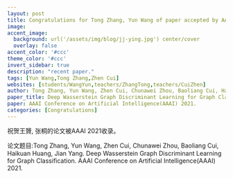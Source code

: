 ```yaml
---
layout: post
title: Congratulations for Tong Zhang, Yun Wang of paper accepted by AAAI 21!
image:
accent_image:
  background: url('/assets/img/blog/jj-ying.jpg') center/cover
  overlay: false
accent_color: '#ccc'
theme_color: '#ccc'
invert_sidebar: true
description: "recent paper."
tags: [Yun Wang,Tong Zhang,Zhen Cui]
websites: [students/WangYun,teachers/ZhangTong,teachers/CuiZhen]
author: Tong Zhang, Yun Wang, Zhen Cui, Chunawei Zhou, Baoliang Cui, Haikuan Huang, Jian Yang.
paper_title: Deep Wasserstein Graph Discriminant Learning for Graph Classification.
paper: AAAI Conference on Artificial Intelligence(AAAI) 2021.
categories: [Congratulations]
---
```


祝贺王贇, 张桐的论文被AAAI 2021收录。

论文题目:Tong Zhang, Yun Wang, Zhen Cui, Chunawei Zhou, Baoliang Cui, Haikuan Huang, Jian Yang. Deep Wasserstein Graph Discriminant Learning for Graph Classification. AAAI Conference on Artificial Intelligence(AAAI) 2021.
